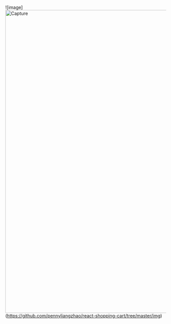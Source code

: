 ![image]<img width="950" alt="Capture" src="https://user-images.githubusercontent.com/90834709/149645803-e11c7233-14a3-4133-9ba4-4d1493d513e0.PNG">
(https://github.com/pennyliangzhao/react-shopping-cart/tree/master/img)
